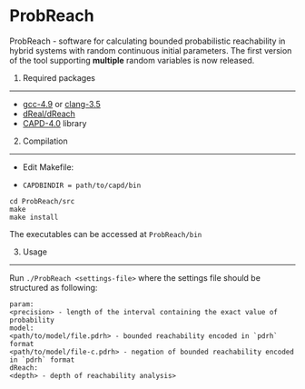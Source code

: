ProbReach
=========
ProbReach - software for calculating bounded probabilistic reachability in hybrid systems with random continuous initial parameters. The first version of the tool supporting **multiple** random variables is now released.

1. Required packages
--------------------
- [gcc-4.9](https://gcc.gnu.org/gcc-4.9/) or [clang-3.5](http://clang.llvm.org/docs/ReleaseNotes.html)
- [dReal/dReach](https://github.com/dreal/dreal)
- [CAPD-4.0](http://capd.ii.uj.edu.pl/) library

2. Compilation
--------------------
- Edit Makefile:
 * `CAPDBINDIR = path/to/capd/bin`

```
cd ProbReach/src
make
make install
```

The executables can be accessed at `ProbReach/bin`

3. Usage
--------------------
Run `./ProbReach <settings-file>` where the settings file should be structured as following:

```
param:
<precision> - length of the interval containing the exact value of probability
model:
<path/to/model/file.pdrh> - bounded reachability encoded in `pdrh` format
<path/to/model/file-c.pdrh> - negation of bounded reachability encoded in `pdrh` format
dReach:
<depth> - depth of reachability analysis>
```
